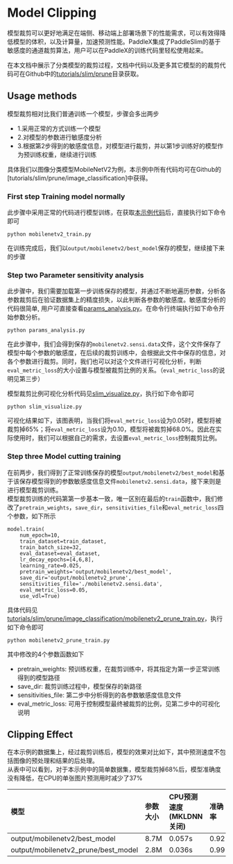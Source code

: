 # Model Clipping

模型裁剪可以更好地满足在端侧、移动端上部署场景下的性能需求，可以有效得降低模型的体积，以及计算量，加速预测性能。PaddleX集成了PaddleSlim的基于敏感度的通道裁剪算法，用户可以在PaddleX的训练代码里轻松使用起来。

在本文档中展示了分类模型的裁剪过程，文档中代码以及更多其它模型的的裁剪代码可在Github中的[tutorials/slim/prune](https://github.com/PaddlePaddle/PaddleX/tree/develop/tutorials/slim/prune)目录获取。


## Usage methods

模型裁剪相对比我们普通训练一个模型，步骤会多出两步

- 1.采用正常的方式训练一个模型  
- 2.对模型的参数进行敏感度分析
- 3.根据第2步得到的敏感度信息，对模型进行裁剪，并以第1步训练好的模型作为预训练权重，继续进行训练

具体我们以图像分类模型MobileNetV2为例，本示例中所有代码均可在Github的[tutorials/slim/prune/image_classification]中获得。

### First step Training model normally

此步骤中采用正常的代码进行模型训练，在获取[本示例代码](https://github.com/PaddlePaddle/PaddleX/tree/develop/tutorials/slim/prune/image_classification)后，直接执行如下命令即可
```
python mobilenetv2_train.py
```
在训练完成后，我们以`output/mobilenetv2/best_model`保存的模型，继续接下来的步骤


### Step two Parameter sensitivity analysis

此步骤中，我们需要加载第一步训练保存的模型，并通过不断地遍历参数，分析各参数裁剪后在验证数据集上的精度损失，以此判断各参数的敏感度。敏感度分析的代码很简单, 用户可直接查看[params_analysis.py](https://github.com/PaddlePaddle/PaddleX/tree/develop/tutorials/slim/prune/image_classification)。在命令行终端执行如下命令开始参数分析。
```
python params_analysis.py
```

在此步骤中，我们会得到保存的`mobilenetv2.sensi.data`文件，这个文件保存了模型中每个参数的敏感度，在后续的裁剪训练中，会根据此文件中保存的信息，对各个参数进行裁剪。同时，我们也可以对这个文件进行可视化分析，判断`eval_metric_loss`的大小设置与模型被裁剪比例的关系。（`eval_metric_loss`的说明见第三步）

模型裁剪比例可视化分析代码见[slim_visualize.py](https://github.com/PaddlePaddle/PaddleX/tree/develop/tutorials/slim/prune/image_classification)，执行如下命令即可
```
python slim_visualize.py
```
可视化结果如下，该图表明，当我们将`eval_metric_loss`设为0.05时，模型将被裁剪掉65%；将`eval_metric_loss`设为0.10，模型将被裁剪掉68.0%。因此在实际使用时，我们可以根据自己的需求，去设置`eval_metric_loss`控制裁剪比例。

### Step three Model cutting training

在前两步，我们得到了正常训练保存的模型`output/mobilenetv2/best_model`和基于该保存模型得到的参数敏感度信息文件`mobilenetv2.sensi.data`，接下来则是进行模型裁剪训练。  
模型裁剪训练的代码第第一步基本一致，唯一区别在最后的`train`函数中，我们修改了`pretrain_weights`，`save_dir`，`sensitivities_file`和`eval_metric_loss`四个参数，如下所示
```
model.train(
	num_epoch=10,
	train_dataset=train_dataset,
	train_batch_size=32,
	eval_dataset=eval_dataset,
	lr_decay_epochs=[4,6,8],
	learning_rate=0.025,
	pretrain_weights='output/mobilenetv2/best_model',
	save_dir='output/mobilenetv2_prune',
	sensitivities_file='./mobilenetv2.sensi.data',
	eval_metric_loss=0.05,
	use_vdl=True)
```
具体代码见[tutorials/slim/prune/image_classification/mobilenetv2_prune_train.py](https://github.com/PaddlePaddle/PaddleX/tree/develop/tutorials/slim/prune/image_classification)，执行如下命令即可
```
python mobilenetv2_prune_train.py
```
其中修改的4个参数函数如下
- pretrain_weights: 预训练权重，在裁剪训练中，将其指定为第一步正常训练得到的模型路径
- save_dir: 裁剪训练过程中，模型保存的新路径
- sensitivities_file: 第二步中分析得到的各参数敏感度信息文件
- eval_metric_loss: 可用于控制模型最终被裁剪的比例，见第二步中的可视化说明

## Clipping Effect

在本示例的数据集上，经过裁剪训练后，模型的效果对比如下，其中预测速度不包括图像的预处理和结果的后处理。  
从表中可以看到，对于本示例中的简单数据集，模型裁剪掉68%后，模型准确度没有降低，在CPU的单张图片预测用时减少了37%

| 模型 | 参数大小 | CPU预测速度(MKLDNN关闭) | 准确率 |
| :--- | :----- | :-------------------- | :--- |
| output/mobilenetv2/best_model | 8.7M | 0.057s | 0.92 |
| output/mobilenetv2_prune/best_model | 2.8M | 0.036s | 0.99 |
